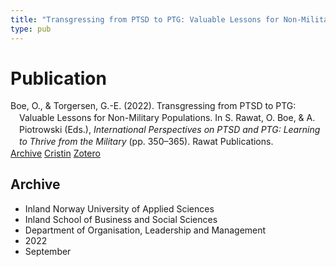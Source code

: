 ```yaml
---
title: "Transgressing from PTSD to PTG: Valuable Lessons for Non-Military Populations"
type: pub
---
```

<h1>Publication</h1>
<article id="csl-bib-container-D2CYP24A" class="csl-bib-container">
  <div class="csl-bib-body" style="line-height: 1.35; padding-left: 1em; text-indent:-1em;">
  <div class="csl-entry">Boe, O., &amp; Torgersen, G.-E. (2022). Transgressing from PTSD to PTG: Valuable Lessons for Non-Military Populations. In S. Rawat, O. Boe, &amp; A. Piotrowski (Eds.), <i>International Perspectives on PTSD and PTG: Learning to Thrive from the Military</i> (pp. 350&#x2013;365). Rawat Publications.</div>
</div>
  <div class="csl-bib-buttons">
    <a href="#taxonomy-article-D2CYP24A" class="csl-bib-button">Archive</a>
    <a href="https://app.cristin.no/results/show.jsf?id=2055081" alt="Cristin URL" class="csl-bib-button">Cristin</a>
    <a href="http://zotero.org/groups/5022929/items/D2CYP24A" alt="Zotero URL" class="csl-bib-button">Zotero</a>
  </div>
  <div id="csl-bib-meta-container-D2CYP24A"></div>
</article>
<div id="csl-bib-meta-D2CYP24A" class="csl-bib-meta">
  <article id="taxonomy-article-D2CYP24A" class="taxonomy-article">
    <h1>Archive</h1>
    <ul>
      <li>Inland Norway University of Applied Sciences</li>
      <li>Inland School of Business and Social Sciences</li>
      <li>Department of Organisation, Leadership and Management</li>
      <li>2022</li>
      <li>September</li>
    </ul>
  </article>
</div>

